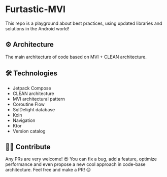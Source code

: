 # Furtastic-MVI

This repo is a playground about best practices, using updated libraries and solutions in the Android world!

## ⚙️ Architecture

The main architecture of code based on MVI + CLEAN architecture.

## 🛠 Technologies

- Jetpack Compose
- CLEAN architecture
- MVI architectural pattern
- Coroutine Flow
- SqlDelight database
- Koin
- Navigation
- Ktor
- Version catalog

## 🤝🏻 Contribute

Any PRs are very welcome! 😍 You can fix a bug, add a feature, optimize performance and even propose a new cool approach in code-base architecture. Feel free and make a PR! 😌
